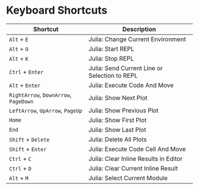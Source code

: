 # Keyboard Shortcuts



| Shortcut      | Description |
| ----------- | ----------- |
| `Alt` + `E`      | Julia: Change Current Environment|
| `Alt` + `O`   | Julia: Start REPL|
| `Alt` + `K`   | Julia: Stop REPL|
| `Ctrl` + `Enter`   | Julia: Send Current Line or Selection to REPL|
| `Alt` + `Enter`   | Julia: Execute Code And Move|
| `RightArrow`, `DownArrow`, `PageDown`   | Julia: Show Next Plot|
| `LeftArrow`, `UpArrow`, `PageUp`     | Julia: Show Previous Plot|
| `Home`   | Julia: Show First Plot|
| `End`   | Julia: Show Last Plot|
| `Shift` + `Delete`  | Julia: Delete All Plots|
| `Shift` + `Enter` |Julia: Execute Code Cell And Move|
| `Ctrl` + `C` | Julia: Clear Inline Results in Editor|
| `Ctrl` + `D` | Julia: Clear Current Inline Result|
| `Alt` + `M` | Julia: Select Current Module
